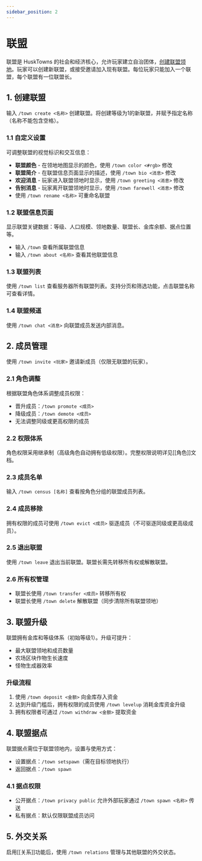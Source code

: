 ```yaml
---
sidebar_position: 2
---
```


# 联盟

联盟是 HuskTowns 的社会和经济核心，允许玩家建立自治团体，[创建联盟领地](Claims.md)。玩家可以创建新联盟，或接受邀请加入现有联盟。每位玩家只能加入一个联盟，每个联盟有一位联盟长。

## 1. 创建联盟
输入 `/town create <名称>` 创建联盟。将创建等级为1的新联盟，并赋予指定名称（名称不能包含空格）。

### 1.1 自定义设置
可调整联盟的视觉标识和交互信息：
* **联盟颜色** - 在领地地图显示的颜色，使用 `/town color <#rgb>` 修改
* **联盟简介** - 在联盟信息页面显示的描述，使用 `/town bio <消息>` 修改
* **欢迎消息** - 玩家进入联盟领地时显示，使用 `/town greeting <消息>` 修改
* **告别消息** - 玩家离开联盟领地时显示，使用 `/town farewell <消息>` 修改
* 使用 `/town rename <名称>` 可重命名联盟

### 1.2 联盟信息页面
显示联盟关键数据：等级、人口规模、领地数量、联盟长、金库余额、据点位置等。
* 输入 `/town` 查看所属联盟信息
* 输入 `/town about <名称>` 查看其他联盟信息

### 1.3 联盟列表
使用 `/town list` 查看服务器所有联盟列表。支持分页和筛选功能，点击联盟名称可查看详情。

### 1.4 联盟频道
使用 `/town chat <消息>` 向联盟成员发送内部消息。

## 2. 成员管理
使用 `/town invite <玩家>` 邀请新成员（仅限无联盟的玩家）。

### 2.1 角色调整
根据联盟角色体系调整成员权限：
* 晋升成员：`/town promote <成员>`
* 降级成员：`/town demote <成员>`
* 无法调整同级或更高权限的成员

### 2.2 权限体系
角色权限采用继承制（高级角色自动拥有低级权限）。完整权限说明详见[[角色]]文档。

### 2.3 成员名单
输入 `/town census [名称]` 查看按角色分组的联盟成员列表。

### 2.4 成员移除
拥有权限的成员可使用 `/town evict <成员>` 驱逐成员（不可驱逐同级或更高级成员）。

### 2.5 退出联盟
使用 `/town leave` 退出当前联盟。联盟长需先转移所有权或解散联盟。

### 2.6 所有权管理
* 联盟长使用 `/town transfer <成员>` 转移所有权
* 联盟长使用 `/town delete` 解散联盟（同步清除所有联盟领地）

## 3. 联盟升级
联盟拥有金库和等级体系（初始等级1）。升级可提升：
* 最大联盟领地和成员数量
* 农场区块作物生长速度
* 怪物生成器效率

### 升级流程
1. 使用 `/town deposit <金额>` 向金库存入资金
2. 达到升级门槛后，拥有权限的成员使用 `/town levelup` 消耗金库资金升级
3. 拥有权限者可通过 `/town withdraw <金额>` 提取资金

## 4. 联盟据点
联盟据点需位于联盟领地内，设置与使用方式：
* 设置据点：`/town setspawn`（需在目标领地执行）
* 返回据点：`/town spawn`

### 4.1 据点权限
* 公开据点：`/town privacy public` 允许外部玩家通过 `/town spawn <名称>` 传送
* 私有据点：默认仅限联盟成员访问

## 5. 外交关系
启用[[关系]]功能后，使用 `/town relations` 管理与其他联盟的外交状态。
